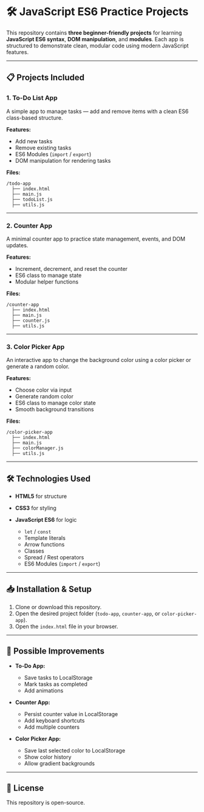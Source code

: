 # 🛠 JavaScript ES6 Practice Projects

This repository contains **three beginner-friendly projects** for learning **JavaScript ES6 syntax**, **DOM manipulation**, and **modules**. Each app is structured to demonstrate clean, modular code using modern JavaScript features.

---

## 📋 Projects Included

### 1. **To-Do List App**

A simple app to manage tasks — add and remove items with a clean ES6 class-based structure.

**Features:**

* Add new tasks
* Remove existing tasks
* ES6 Modules (`import` / `export`)
* DOM manipulation for rendering tasks

**Files:**

```
/todo-app
  ├── index.html
  ├── main.js
  ├── todoList.js
  ├── utils.js
```

---

### 2. **Counter App**

A minimal counter app to practice state management, events, and DOM updates.

**Features:**

* Increment, decrement, and reset the counter
* ES6 class to manage state
* Modular helper functions

**Files:**

```
/counter-app
  ├── index.html
  ├── main.js
  ├── counter.js
  ├── utils.js
```

---

### 3. **Color Picker App**

An interactive app to change the background color using a color picker or generate a random color.

**Features:**

* Choose color via input
* Generate random color
* ES6 class to manage color state
* Smooth background transitions

**Files:**

```
/color-picker-app
  ├── index.html
  ├── main.js
  ├── colorManager.js
  ├── utils.js
```

---

## 🛠 Technologies Used

* **HTML5** for structure
* **CSS3** for styling
* **JavaScript ES6** for logic

  * `let` / `const`
  * Template literals
  * Arrow functions
  * Classes
  * Spread / Rest operators
  * ES6 Modules (`import` / `export`)

---

## 📥 Installation & Setup

1. Clone or download this repository.
2. Open the desired project folder (`todo-app`, `counter-app`, or `color-picker-app`).
3. Open the `index.html` file in your browser.

---

## 🔮 Possible Improvements

* **To-Do App:**

  * Save tasks to LocalStorage
  * Mark tasks as completed
  * Add animations

* **Counter App:**

  * Persist counter value in LocalStorage
  * Add keyboard shortcuts
  * Add multiple counters

* **Color Picker App:**

  * Save last selected color to LocalStorage
  * Show color history
  * Allow gradient backgrounds

---

## 📜 License

This repository is open-source.

